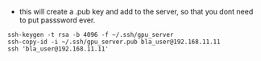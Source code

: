 - this will create a .pub key and add to the server, so that you dont need to put passsword ever.
```
ssh-keygen -t rsa -b 4096 -f ~/.ssh/gpu_server
ssh-copy-id -i ~/.ssh/gpu_server.pub bla_user@192.168.11.11
ssh 'bla_user@192.168.11.11'
```
